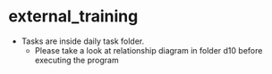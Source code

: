 # external_training
- Tasks are inside daily task folder.
  - Please take a look at relationship diagram in folder d10 before executing the program
